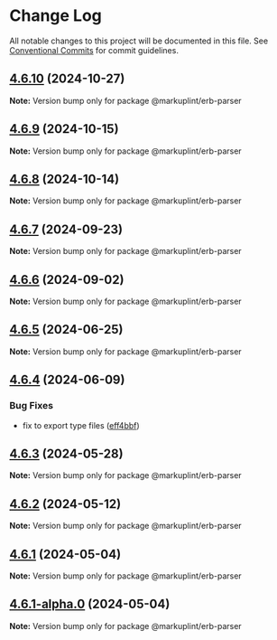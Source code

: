 # Change Log

All notable changes to this project will be documented in this file.
See [Conventional Commits](https://conventionalcommits.org) for commit guidelines.

## [4.6.10](https://github.com/markuplint/markuplint/compare/@markuplint/erb-parser@4.6.9...@markuplint/erb-parser@4.6.10) (2024-10-27)

**Note:** Version bump only for package @markuplint/erb-parser

## [4.6.9](https://github.com/markuplint/markuplint/compare/@markuplint/erb-parser@4.6.8...@markuplint/erb-parser@4.6.9) (2024-10-15)

**Note:** Version bump only for package @markuplint/erb-parser

## [4.6.8](https://github.com/markuplint/markuplint/compare/@markuplint/erb-parser@4.6.7...@markuplint/erb-parser@4.6.8) (2024-10-14)

**Note:** Version bump only for package @markuplint/erb-parser

## [4.6.7](https://github.com/markuplint/markuplint/compare/@markuplint/erb-parser@4.6.6...@markuplint/erb-parser@4.6.7) (2024-09-23)

**Note:** Version bump only for package @markuplint/erb-parser

## [4.6.6](https://github.com/markuplint/markuplint/compare/@markuplint/erb-parser@4.6.5...@markuplint/erb-parser@4.6.6) (2024-09-02)

**Note:** Version bump only for package @markuplint/erb-parser

## [4.6.5](https://github.com/markuplint/markuplint/compare/@markuplint/erb-parser@4.6.4...@markuplint/erb-parser@4.6.5) (2024-06-25)

**Note:** Version bump only for package @markuplint/erb-parser

## [4.6.4](https://github.com/markuplint/markuplint/compare/@markuplint/erb-parser@4.6.3...@markuplint/erb-parser@4.6.4) (2024-06-09)

### Bug Fixes

- fix to export type files ([eff4bbf](https://github.com/markuplint/markuplint/commit/eff4bbfd127574809dc5e15d7cafe87699758ee0))

## [4.6.3](https://github.com/markuplint/markuplint/compare/@markuplint/erb-parser@4.6.2...@markuplint/erb-parser@4.6.3) (2024-05-28)

**Note:** Version bump only for package @markuplint/erb-parser

## [4.6.2](https://github.com/markuplint/markuplint/compare/@markuplint/erb-parser@4.6.1...@markuplint/erb-parser@4.6.2) (2024-05-12)

**Note:** Version bump only for package @markuplint/erb-parser

## [4.6.1](https://github.com/markuplint/markuplint/compare/@markuplint/erb-parser@4.6.1-alpha.0...@markuplint/erb-parser@4.6.1) (2024-05-04)

**Note:** Version bump only for package @markuplint/erb-parser

## [4.6.1-alpha.0](https://github.com/markuplint/markuplint/compare/@markuplint/erb-parser@4.6.0...@markuplint/erb-parser@4.6.1-alpha.0) (2024-05-04)

**Note:** Version bump only for package @markuplint/erb-parser
